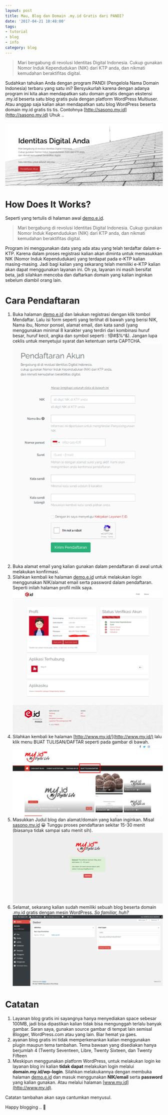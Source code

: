 ```yaml
---
layout: post
title: Mau, Blog dan Domain .my.id Gratis dari PANDI?
date: '2017-04-21 10:48:00'
tags:
- tutorial
- blog
- info
category: blog
---
```


> Mari bergabung di revolusi Identitas Digital Indonesia.
Cukup gunakan Nomor Induk Kependudukan (NIK) dari KTP anda, dan nikmati kemudahan beraktifitas digital.

Sudahkan tahukan Anda dengan program PANDI (Pengelola Nama Domain Indonesia) terbaru yang satu ini? Bersyukurlah karena dengan adanya program ini kita akan mendapatkan satu domain gratis dengan ekstensi .my.id beserta satu blog gratis pula dengan platform WordPress Multiuser. Atau anggap saja kalian akan mendapatkan satu blog WordPress beserta domain my.id gratis tis tis. Contohnya [http://sasono.my.id](http://sasono.my.id) Uhuk ..

![](/images/2017/04/PANDI-e.id_-e1492795022378.png)


# How Does It Works?
Seperti yang tertulis di halaman awal [demo.e.id](http://demo.e.id).

>Mari bergabung di revolusi Identitas Digital Indonesia.
Cukup gunakan Nomor Induk Kependudukan (NIK) dari KTP anda, dan nikmati kemudahan beraktifitas digital.

Program ini menggunakan data yang ada atau yang telah terdaftar dalam e-KTP.  Karena dalam proses registrasi kalian akan diminta untuk memasukkan NIK (Nomor Induk Kependudukan) yang terdapat pada e-KTP kalian masing-masing. Jadi bagi kalian yang sekarang telah memiliki e-KTP kalian akan dapat menggunakan layanan ini. Oh ya, layanan ini masih bersifat beta, jadi silahkan mencoba dan daftarkan domain yang kalian inginkan sebelum diambil orang lain.

# Cara Pendaftaran
1. Buka halaman [demo.e.id](http://demo.e.id) dan lakukan registrasi dengan klik tombol Mendaftar. Lalu isi form seperti yang terlihat di bawah yang berisi NIK, Nama ibu, Nomor ponsel, alamat email, dan kata sandi (yang menggunakan minimal 8 karakter yang terdiri dari kombinasi huruf besar, huruf kecil, angka dan symbol seperti : !@#$%^&). Jangan lupa ceklis untuk menyetujui syarat dan ketentuan serta CAPTCHA. ![](/images/2017/04/PANDI-e-id-register-akun.png)
2. Buka alamat email yang kalian gunakan dalam pendaftaran di awal untuk melakukan konfirmasi.
3. Silahkan kembali ke halaman [demo.e.id](http://demo.e.id) untuk melakukan login menggunakan NIK/alamat email serta password dalam pendaftaran. Seperti inilah halaman profil milik saya.![](/images/2017/04/PANDI-profil-e.id_.png)
4. Silahkan kembali ke halaman [http://www.my.id/](http://www.my.id/) lalu klik menu BUAT TULISAN/DAFTAR seperti pada gambar di bawah.![](/images/2017/04/PANDI-Daftar-blog.png)
5. Masukkan Judul blog dan alamat/domain yang kalian inginkan. Misal [sasono.my.id](http://sasono.my.id) 😀 Tunggu proses pendaftaran sekitar 15-30 menit (biasanya tidak sampai satu menit sih). ![](/images/2017/04/PANDI-selamat-datang.png)
6. Selamat, sekarang kalian sudah memiliki sebuah blog beserta domain .my.id gratis dengan mesin WordPress. *So familiar, huh?* ![](/images/2017/04/PANDI-blog-dashboard.png)

# Catatan
1. Layanan blog gratis ini sayangnya hanya menyediakan space sebesar 100MB, jadi bisa dipastikan kalian tidak bisa mengunggah terlalu banyak gambar. Saran saya, gunakan source gambar di tempat lain semisal Blogger, WordPress.com atau yang lain. Biar hemat ya gaes.
2. ayanan blog gratis ini tidak memperkenankan kalian menggunakan plugin maupun tema tambahan. Tema bawaan yang disediakan hanya berjumlah 4 (Twenty Seventeen, Libre, Twenty Sixteen, dan Twenty Fifteen
3. Meskipun menggunakan platform WordPress, untuk melakukan login ke layanan blog ini kalian **tidak dapat** melakukan login melalui **domain.my.id/wp-login**. Silahkan melakukannya dengan membuka halaman [demo.e.id](http://demo.e.id) dan masuk menggunakan **NIK/email** serta **password** yang kalian gunakan. Atau melalui halaman [www.my.id](http://www.my.id).

Catatan tambahan akan saya cantumkan menyusul.

Happy blogging .. 🙂
